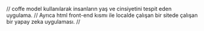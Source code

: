 // coffe model kullanılarak insanların yaş ve cinsiyetini tespit eden uygulama.
// Ayrıca html front-end kısmı ile localde çalışan bir sitede çalışan bir yapay zeka uygulaması.
//
